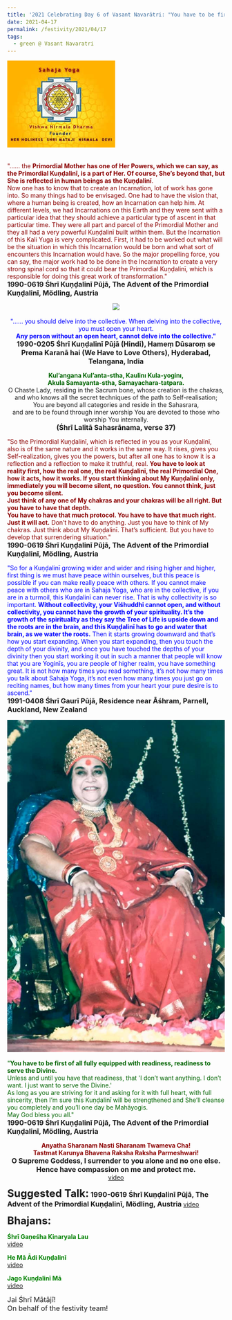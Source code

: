 ```yaml
---
title: '2021 Celebrating Day 6 of Vasant Navarātri: "You have to be first of all fully equipped with readiness, readiness to serve the Divine." '
date: 2021-04-17
permalink: /festivity/2021/04/17
tags:
  - green @ Vasant Navaratri
---
```


<div style="text-align: left"><img src="/images/image1.png" width="250" /></div><br>

<p>
<font color="DarkRed">"...... the <b>Primordial Mother has one of Her Powers, which we can say, as the Primordial Kuṇḍalinī, is a part of Her. Of course, She’s beyond that, but She is reflected in human beings as the Kuṇḍalinī</b>.<br>
Now one has to know that to create an Incarnation, lot of work has gone into. So many things had to be envisaged. One had to have the vision that, where a human being is created, how an Incarnation can help him. At different levels, we had Incarnations on this Earth and they were sent with a particular idea that they should achieve a particular type of ascent in that particular time. They were all part and parcel of the Primordial Mother and they all had a very powerful Kuṇḍalinī built within them. But the Incarnation of this Kali Yuga is very complicated. First, it had to be worked out what will be the situation in which this Incarnation would be born and what sort of encounters this Incarnation would have.
So the major propelling force, you can say, the major work had to be done in the Incarnation to create a very strong spinal cord so that it could bear the Primordial Kuṇḍalinī, which is responsible for doing this great work of transformation."</font><br>
<font size="+0"><b>1990-0619 Śhrī Kuṇḍalinī Pūjā, The Advent of the Primordial Kuṇḍalinī, Mödling, Austria</b></font>
</p>

<div style="text-align: center"><img src="https://pub-1e517d8c73a64c9c82977d676b1fff72.r2.dev/image673.png" /></div>

<p style="text-align:center;">
<font color="blue">"...... you should delve into the collective. When delving into the collective, you must open your heart.<br>
<b>Any person without an open heart, cannot delve into the collective."</b></font><br>
<font size="+0"><b>1990-0205 Śhrī Kuṇḍalinī Pūjā (Hindi), Hameṃ Dūsaroṃ se Prema Karanā hai (We Have to Love Others), Hyderabad, Telangana, India</b></font>
</p>

<p style="text-align:center;">
<font color="DarkGreen"><b>Kul’angana Kul’anta-stha, Kaulinı Kula-yoginı,<br>
Akula Samayanta-stha, Samayachara-tatpara. </b></font><br>
O Chaste Lady, residing in the Sacrum bone, whose creation is the chakras,<br> 
and who knows all the secret techniques of the path to Self-realisation;<br>
You are beyond all categories and reside in the Sahasrara,<br>
and are to be found through inner worship You are devoted to those who worship You internally.<br>
<font size="+0"><b>(Śhrī Lalitā Sahasrānama, verse 37)</b></font>
</p>

<p>
<font color="DarkRed">"So the Primordial Kuṇḍalinī, which is reflected in you as your Kuṇḍalinī, also is of the same nature and it works in the same way. It rises, gives you Self-realization, gives you the powers, but after all one has to know it is a reflection and a reflection to make it truthful, real. <b>You have to look at reality first, how the real one, the real Kuṇḍalinī, the real Primordial One, how it acts, how it works. If you start thinking about My Kuṇḍalinī only, immediately you will become silent, no question. You cannot think, just you become silent.</b><br>
<b>Just think of any one of My chakras and your chakras will be all right. But you have to have that depth.</b><br>
<b>You have to have that much protocol. You have to have that much right. Just it will act.</b> Don’t have to do anything. Just you have to think of My chakras. Just think about My Kuṇḍalinī. That’s sufficient. But you have to develop that surrendering situation."</font><br>
<font size="+0"><b>1990-0619 Śhrī Kuṇḍalinī Pūjā, The Advent of the Primordial Kuṇḍalinī, Mödling, Austria</b></font>
</p>

<p>
<font color="blue">"So for a Kuṇḍalinī growing wider and wider and rising higher and higher, first thing is we must have peace within ourselves, but this peace is possible if you can make really peace with others. If you cannot make peace with others who are in Sahaja Yoga, who are in the collective, if you are in a turmoil, this Kuṇḍalinī can never rise. That is why collectivity is so important. <b>Without collectivity, your Viśhuddhi cannot open, and without collectivity, you cannot have the growth of your spirituality. It’s the growth of the spirituality as they say the Tree of Life is upside down and the roots are in the brain, and this Kuṇḍalinī has to go and water that brain, as we water the roots.</b> Then it starts growing downward and that’s how you start expanding. When you start expanding, then you touch the depth of your divinity, and once you have touched the depths of your divinity then you start working it out in such a manner that people will know that you are Yoginīs, you are people of higher realm, you have something great. It is not how many times you read something, it’s not how many times you talk about Sahaja Yoga, it’s not even how many times you just go on reciting names, but how many times from your heart your pure desire is to ascend."</font><br>
<font size="+0"><b>1991-0408 Śhrī Gaurī Pūjā, Residence near Āśhram, Parnell, Auckland, New Zealand</b></font>
</p>

<div style="text-align: center"><img src="/images/image674.png" /></div>

<p>
<font color="DarkGreen">"<b>You have to be first of all fully equipped with readiness, readiness to serve the Divine.</b><br>
Unless and until you have that readiness, that 'I don’t want anything. I don’t want. I just want to serve the Divine.'<br>
As long as you are striving for it and asking for it with full heart, with full sincerity, then I’m sure this Kuṇḍalinī will be strengthened and 
She’ll cleanse you completely and you’ll one day be Mahāyogis.<br>
May God bless you all."</font><br>
<font size="+0"><b>1990-0619 Śhrī Kuṇḍalinī Pūjā, The Advent of the Primordial Kuṇḍalinī, Mödling, Austria</b></font>
</p>

<p style="text-align:center;">
<font color="DarkRed"><b>Anyatha Sharanam Nasti Sharanam Twameva Cha!<br>
Tastmat Karunya Bhavena Raksha Raksha Parmeshwari!</b></font><br>
<font size="+0"><b>O Supreme Goddess, I surrender to you alone and no one else. Hence have compassion on me and protect me.</b></font><br>
<a href="https://www.youtube.com/watch?v=L1wSDCxZKS0&index=15&list=PLC8554007A2C98EA0">video</a>
</p>

<font size="+2"><b>Suggested Talk:</b></font> 
<font size="+0"><b>1990-0619 Śhrī Kuṇḍalinī Pūjā, The Advent of the Primordial Kuṇḍalinī, Mödling, Austria</b></font>
<a href="https://www.youtube.com/watch?v=H0YfL6v42CY&t=0s&ab_channel=TeachingsofH.H.ShriMatajiNirmalaDevi"> video</a><br>

<font size="+2"><b>Bhajans:</b></font>

<p>
<font color="green"><b>Śhrī Gaṇeśha Kinaryala Lau</b></font><br>
<a href="https://www.youtube.com/watch?v=1ZZ57Fxd79Q&ab_channel=SahajaYoga">video</a>
</p>

<p>
<font color="green"><b>He Mā Ādi Kuṇḍalinī</b></font><br>
<a href="https://www.youtube.com/watch?v=VePPPLa06_A&ab_channel=SahajaYoga">video</a>
</p>
 
<p>
<font color="green"><b>Jago Kuṇḍalinī Mā</b></font><br>
<a href="https://www.youtube.com/watch?v=QIWysa18CGY&list=RDv7T1xpKkYFU&ab_channel=deeptikatya">video</a> 
</p>

<p>
<font size="+0">Jai Śhrī Mātājī!<br>
On behalf of the festivity team!</font>
</p>